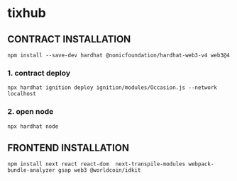 # tixhub

## CONTRACT INSTALLATION
```
npm install --save-dev hardhat @nomicfoundation/hardhat-web3-v4 web3@4
```

### 1. contract deploy
```
npx hardhat ignition deploy ignition/modules/Occasion.js --network localhost
```

### 2. open node
```
npx hardhat node
```

## FRONTEND INSTALLATION
```
npm install next react react-dom  next-transpile-modules webpack-bundle-analyzer gsap web3 @worldcoin/idkit 
```
